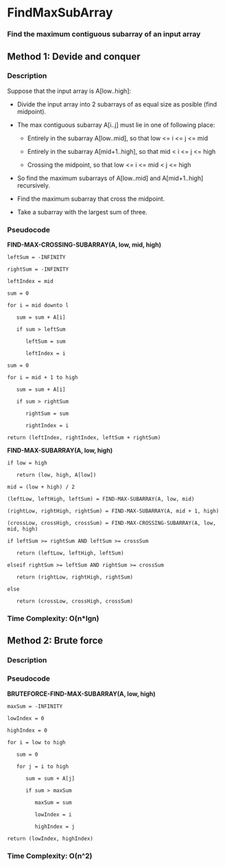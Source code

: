 # FindMaxSubArray

### Find the maximum contiguous subarray of an input array

## Method 1: Devide and conquer

### Description 

Suppose that the input array is A[low..high]:

* Divide the input array into 2 subarrays of as equal size as posible (find midpoint).

* The max contiguous subarray A[i..j] must lie in one of following place:
  
  * Entirely in the subarray A[low..mid], so that low <= i <= j <= mid
  
  * Entirely in the subarray A[mid+1..high], so that mid < i <= j <= high
  
  * Crossing the midpoint, so that low <= i <= mid < j <= high

* So find the maximum subarrays of A[low..mid] and A[mid+1..high] recursively.

* Find the maximum subarray that cross the midpoint.

* Take a subarray with the largest sum of three.

### Pseudocode

   **FIND-MAX-CROSSING-SUBARRAY(A, low, mid, high)**
    
    leftSum = -INFINITY
    
    rightSum = -INFINITY
    
    leftIndex = mid
    
    sum = 0
    
    for i = mid downto l
    
       sum = sum + A[i]
       
       if sum > leftSum
       
          leftSum = sum
          
          leftIndex = i
          
    sum = 0
    
    for i = mid + 1 to high
    
       sum = sum + A[i]
       
       if sum > rightSum
       
          rightSum = sum
          
          rightIndex = i
          
    return (leftIndex, rightIndex, leftSum + rightSum)

   **FIND-MAX-SUBARRAY(A, low, high)**
    
    if low = high 
    
       return (low, high, A[low])
    
    mid = (low + high) / 2
    
    (leftLow, leftHigh, leftSum) = FIND-MAX-SUBARRAY(A, low, mid)
    
    (rightLow, rightHigh, rightSum) = FIND-MAX-SUBARRAY(A, mid + 1, high)
    
    (crossLow, crossHigh, crossSum) = FIND-MAX-CROSSING-SUBARRAY(A, low, mid, high)
    
    if leftSum >= rightSum AND leftSum >= crossSum
       
       return (leftLow, leftHigh, leftSum)
       
    elseif rightSum >= leftSum AND rightSum >= crossSum
       
       return (rightLow, rightHigh, rightSum)
       
    else
       
       return (crossLow, crossHigh, crossSum)
       
### Time Complexity: O(n*lgn) 

## Method 2: Brute force

### Description

### Pseudocode

   **BRUTEFORCE-FIND-MAX-SUBARRAY(A, low, high)**
   
    maxSum = -INFINITY
    
    lowIndex = 0
    
    highIndex = 0

    for i = low to high
    
       sum = 0
       
       for j = i to high
       
          sum = sum + A[j]
          
          if sum > maxSum
             
             maxSum = sum
             
             lowIndex = i
             
             highIndex = j
             
    return (lowIndex, highIndex)
    
### Time Complexity: O(n^2)
